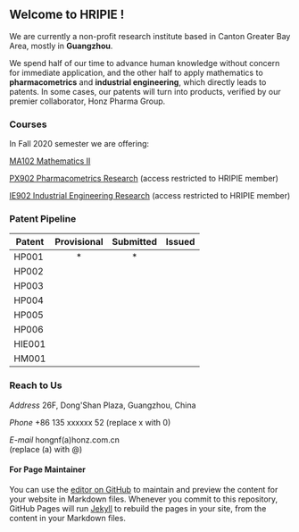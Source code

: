 ## Welcome to HRIPIE ! 

We are currently a non-profit research institute based in Canton Greater Bay Area, mostly in **Guangzhou**. 

We spend half of our time to advance human knowledge without concern for immediate application, and the other half to apply mathematics to **pharmacometrics** and **industrial engineering**, which directly leads to patents. In some cases, our patents will turn into products, verified by our premier collaborator, Honz Pharma Group. 

### Courses

In Fall 2020 semester we are offering:

[MA102 Mathematics II](https://github.com/NanFangHong/HRIPIE-MA102)

[PX902 Pharmacometrics Research](https://github.com/NanFangHong/HRIPIE-PX902) (access restricted to HRIPIE member)

[IE902 Industrial Engineering Research](https://github.com/NanFangHong/HRIPIE-IE902) (access restricted to HRIPIE member)

### Patent Pipeline


| Patent | Provisional | Submitted | Issued | 
| ---- | :----: | :----: | :----: |
| HP001 | * |* |  |
| HP002 |   |  |  |
| HP003 |   |  |  |
| HP004 |   |  |  |
| HP005 |   |  |  |
| HP006 |   |  |  |
| HIE001 |   |  |  |
| HM001 |   |  |  |



### Reach to Us

*Address*
26F, Dong'Shan Plaza, Guangzhou, China

*Phone* 
+86 135 xxxxxx 52
(replace x with 0)

*E-mail* 
hongnf(a)honz.com.cn   
(replace (a) with @) 


#### For Page Maintainer

You can use the [editor on GitHub](https://github.com/HonzResearch/HonzResearch.github.io/edit/master/index.md) to maintain and preview the content for your website in Markdown files. Whenever you commit to this repository, GitHub Pages will run [Jekyll](https://jekyllrb.com/) to rebuild the pages in your site, from the content in your Markdown files.








